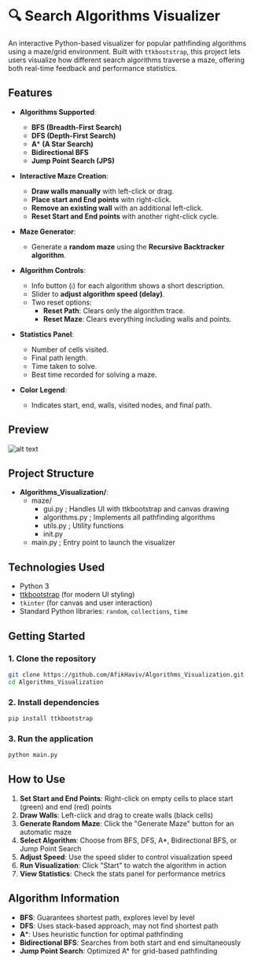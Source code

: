 # 🔍 Search Algorithms Visualizer

An interactive Python-based visualizer for popular pathfinding algorithms using a maze/grid environment. Built with `ttkbootstrap`, this project lets users visualize how different search algorithms traverse a maze, offering both real-time feedback and performance statistics.

## Features

- **Algorithms Supported**:
  - **BFS (Breadth-First Search)**
  - **DFS (Depth-First Search)**
  - **A*** **(A Star Search)**
  - **Bidirectional BFS**
  - **Jump Point Search (JPS)**

- **Interactive Maze Creation**:
  - **Draw walls manually** with left-click or drag.
  - **Place start and End points** witn right-click.
  - **Remove an existing wall** with an additional left-click.
  - **Reset Start and End points** with another right-click cycle.

- **Maze Generator**:
  - Generate a **random maze** using the **Recursive Backtracker algorithm**.

- **Algorithm Controls**:
  - Info button (`ℹ️`) for each algorithm shows a short description.
  - Slider to **adjust algorithm speed (delay)**.
  - Two reset options:
    - **Reset Path**: Clears only the algorithm trace.
    - **Reset Maze**: Clears everything including walls and points.

- **Statistics Panel**:
  - Number of cells visited.
  - Final path length.
  - Time taken to solve.
  - Best time recorded for solving a maze.

- **Color Legend**:
  - Indicates start, end, walls, visited nodes, and final path.

## Preview
![alt text](Visualization.gif)

## Project Structure

- **Algorithms_Visualization/**:
  - maze/
    - gui.py ; Handles UI with ttkbootstrap and canvas drawing
    - algorithms.py ; Implements all pathfinding algorithms
    - utils.py ; Utility functions
    - init.py
  - main.py ; Entry point to launch the visualizer


## Technologies Used

- Python 3
- [ttkbootstrap](https://ttkbootstrap.readthedocs.io/) (for modern UI styling)
- `tkinter` (for canvas and user interaction)
- Standard Python libraries: `random`, `collections`, `time`

##  Getting Started

### 1. Clone the repository
```bash
git clone https://github.com/AfikHaviv/Algorithms_Visualization.git
cd Algorithms_Visualization
```

### 2. Install dependencies
```bash
pip install ttkbootstrap
```

### 3. Run the application
```bash
python main.py
```

## How to Use

1. **Set Start and End Points**: Right-click on empty cells to place start (green) and end (red) points
2. **Draw Walls**: Left-click and drag to create walls (black cells)
3. **Generate Random Maze**: Click the "Generate Maze" button for an automatic maze
4. **Select Algorithm**: Choose from BFS, DFS, A*, Bidirectional BFS, or Jump Point Search
5. **Adjust Speed**: Use the speed slider to control visualization speed
6. **Run Visualization**: Click "Start" to watch the algorithm in action
7. **View Statistics**: Check the stats panel for performance metrics

## Algorithm Information

- **BFS**: Guarantees shortest path, explores level by level
- **DFS**: Uses stack-based approach, may not find shortest path
- **A***: Uses heuristic function for optimal pathfinding
- **Bidirectional BFS**: Searches from both start and end simultaneously
- **Jump Point Search**: Optimized A* for grid-based pathfinding


